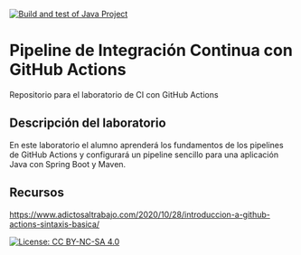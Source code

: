[![Build and test of Java Project](https://github.com/ETSISI-EMS/ems2024-lab-1-3-ci-github-actions-DavidCaLez/actions/workflows/main.yml/badge.svg)](https://github.com/ETSISI-EMS/ems2024-lab-1-3-ci-github-actions-DavidCaLez/actions/workflows/main.yml)

# Pipeline de Integración Continua con GitHub Actions

Repositorio para el laboratorio de CI con GitHub Actions

## Descripción del laboratorio

En este laboratorio el alumno aprenderá los fundamentos de los pipelines de GitHub Actions y configurará un pipeline
sencillo para una aplicación Java con Spring Boot y Maven. 

## Recursos
https://www.adictosaltrabajo.com/2020/10/28/introduccion-a-github-actions-sintaxis-basica/

[![License: CC BY-NC-SA 4.0](https://img.shields.io/badge/License-CC_BY--NC--SA_4.0-lightgrey.svg)](https://creativecommons.org/licenses/by-nc-sa/4.0/)
